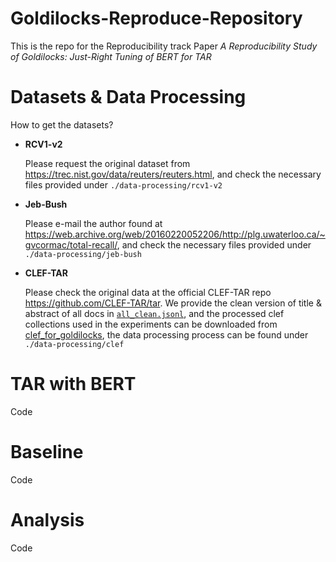 # Goldilocks-Reproduce-Repository
This is the repo for the Reproducibility track Paper *A Reproducibility Study of Goldilocks: Just-Right Tuning of BERT for TAR*

# Datasets & Data Processing
How to get the datasets?
- **RCV1-v2**

  Please request the original dataset from https://trec.nist.gov/data/reuters/reuters.html, and check the necessary files provided under `./data-processing/rcv1-v2`
- **Jeb-Bush**
  
  Please e-mail the author found at https://web.archive.org/web/20160220052206/http://plg.uwaterloo.ca/~gvcormac/total-recall/, and check the necessary files provided under `./data-processing/jeb-bush`
- **CLEF-TAR**
  
  Please check the original data at the official CLEF-TAR repo https://github.com/CLEF-TAR/tar. 
We provide the clean version of title & abstract of all docs in [`all_clean.jsonl`](https://drive.google.com/file/d/1kppExc6Wo81sCPYI2hkSsxO-ekgD2Qcc/view?usp=drive_link), and the processed clef collections used in the experiments can be downloaded from [clef_for_goldilocks](https://drive.google.com/file/d/1HcrOgTjAPm0cP8kUq6wdMa1v6eaztPwD/view?usp=sharing), the data processing process can be found under `./data-processing/clef`
  

# TAR with BERT
Code

# Baseline
Code

# Analysis 
Code
